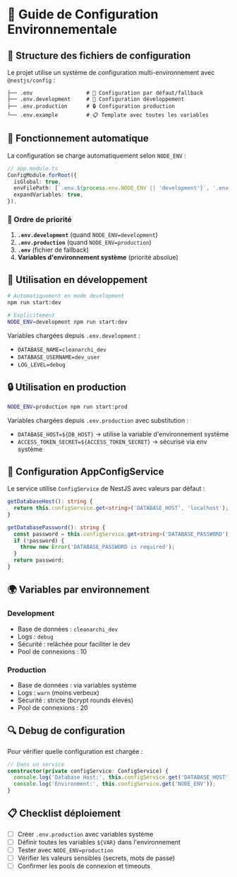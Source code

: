 # 🔧 Guide de Configuration Environnementale

## 📁 Structure des fichiers de configuration

Le projet utilise un système de configuration multi-environnement avec `@nestjs/config` :

```
├── .env                 # 🔧 Configuration par défaut/fallback
├── .env.development     # 🚀 Configuration développement
├── .env.production      # 🔒 Configuration production
└── .env.example         # 📋 Template avec toutes les variables
```

## 🎯 Fonctionnement automatique

La configuration se charge automatiquement selon `NODE_ENV` :

```typescript
// app.module.ts
ConfigModule.forRoot({
  isGlobal: true,
  envFilePath: [`.env.${process.env.NODE_ENV || 'development'}`, '.env'],
  expandVariables: true,
}),
```

### 📝 Ordre de priorité

1. **`.env.development`** (quand `NODE_ENV=development`)
2. **`.env.production`** (quand `NODE_ENV=production`)
3. **`.env`** (fichier de fallback)
4. **Variables d'environnement système** (priorité absolue)

## 🚀 Utilisation en développement

```bash
# Automatiquement en mode development
npm run start:dev

# Explicitement
NODE_ENV=development npm run start:dev
```

Variables chargées depuis `.env.development` :

- `DATABASE_NAME=cleanarchi_dev`
- `DATABASE_USERNAME=dev_user`
- `LOG_LEVEL=debug`

## 🔒 Utilisation en production

```bash
NODE_ENV=production npm run start:prod
```

Variables chargées depuis `.env.production` avec substitution :

- `DATABASE_HOST=${DB_HOST}` → utilise la variable d'environnement système
- `ACCESS_TOKEN_SECRET=${ACCESS_TOKEN_SECRET}` → sécurisé via env système

## 🔧 Configuration AppConfigService

Le service utilise `ConfigService` de NestJS avec valeurs par défaut :

```typescript
getDatabaseHost(): string {
  return this.configService.get<string>('DATABASE_HOST', 'localhost');
}

getDatabasePassword(): string {
  const password = this.configService.get<string>('DATABASE_PASSWORD');
  if (!password) {
    throw new Error('DATABASE_PASSWORD is required');
  }
  return password;
}
```

## 🌍 Variables par environnement

### Development

- Base de données : `cleanarchi_dev`
- Logs : `debug`
- Sécurité : relâchée pour faciliter le dev
- Pool de connexions : 10

### Production

- Base de données : via variables système
- Logs : `warn` (moins verbeux)
- Sécurité : stricte (bcrypt rounds élevés)
- Pool de connexions : 20

## 🔍 Debug de configuration

Pour vérifier quelle configuration est chargée :

```typescript
// Dans un service
constructor(private configService: ConfigService) {
  console.log('Database Host:', this.configService.get('DATABASE_HOST'));
  console.log('Environment:', this.configService.get('NODE_ENV'));
}
```

## 📋 Checklist déploiement

- [ ] Créer `.env.production` avec variables système
- [ ] Définir toutes les variables `${VAR}` dans l'environnement
- [ ] Tester avec `NODE_ENV=production`
- [ ] Vérifier les valeurs sensibles (secrets, mots de passe)
- [ ] Confirmer les pools de connexion et timeouts
